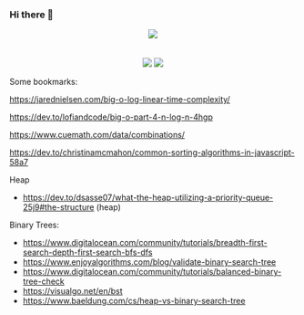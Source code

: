 ### Hi there 👋

<p align="center">
  <img src="https://github-readme-streak-stats-v2.vercel.app?user=AndrewEastwood&theme=dark" />
  <br /><br /><br />
  <img src="https://github-readme-stats.vercel.app/api?username=AndrewEastwood&show_icons=true&theme=dark" />
  <img src="https://github-readme-stats.vercel.app/api/top-langs/?username=AndrewEastwood&layout=compact&theme=dark" />
</p>

<!--
**AndrewEastwood/AndrewEastwood** is a ✨ _special_ ✨ repository because its `README.md` (this file) appears on your GitHub profile.

Here are some ideas to get you started:

- 🔭 I’m currently working on ...
- 🌱 I’m currently learning ...
- 👯 I’m looking to collaborate on ...
- 🤔 I’m looking for help with ...
- 💬 Ask me about ...
- 📫 How to reach me: ...
- 😄 Pronouns: ...
- ⚡ Fun fact: ...
-->


Some bookmarks:

https://jarednielsen.com/big-o-log-linear-time-complexity/

https://dev.to/lofiandcode/big-o-part-4-n-log-n-4hgp

https://www.cuemath.com/data/combinations/

https://dev.to/christinamcmahon/common-sorting-algorithms-in-javascript-58a7


Heap
- https://dev.to/dsasse07/what-the-heap-utilizing-a-priority-queue-25j9#the-structure (heap)


Binary Trees:
- https://www.digitalocean.com/community/tutorials/breadth-first-search-depth-first-search-bfs-dfs
- https://www.enjoyalgorithms.com/blog/validate-binary-search-tree
- https://www.digitalocean.com/community/tutorials/balanced-binary-tree-check
- https://visualgo.net/en/bst
- https://www.baeldung.com/cs/heap-vs-binary-search-tree

